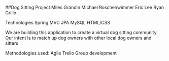 ##Dog Sitting Project
Miles Grandin
Michael Roschenwimmer
Eric Lee
Ryan Grillo

Technologies
Spring MVC
JPA
MySQL
HTML/CSS

We are building this application to create a virtual dog sitting community
Our intent is to match up dog owners with other local dog owners and sitters

Methodologies used:
Agile
Trello
Group development
